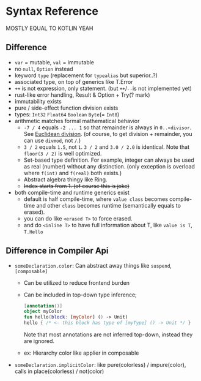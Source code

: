 # Syntax Reference

MOSTLY EQUAL TO KOTLIN YEAH

## Difference

- `var` = mutable, `val` = immutable
- no `null`, `Option` instead
- keyword `type` (replacement for `typealias` but superior..?)
- associated type, on top of generics like T.Error
- `++` is not expression, only statement. (but `++`/`--`is not implemented yet)
- rust-like error handling, Result & Option + Try(? mark)
- immutability exists
- pure / side-effect function division exists
- types: `Int32` `Float64` `Boolean` `Byte`(= `Int8`)
- arithmetic matches formal mathematical behavior
  * `-7 / 4` equals `-2 ... 1` so that remainder is always in `0..<divisor`.
    See [Euclidean division](https://en.wikipedia.org/wiki/Euclidean_division).
    (of course, to get division + remainder, you can use `divmod`, not `/`.)
  * `3 / 2` equals `1.5`, not `1`. `3 / 2` and `3.0 / 2.0` is identical.
    Note that `floor(3 / 2)` is well optimized.
  * Set-based type definition. For example, integer can always be used as real (number)
    without any distinction. (only exception is overload where `f(int)` and `f(real)`
    both exists.)
  * Abstract algebra thingy like Ring.
  * ~~Index starts from 1. (of course this is joke)~~
- both compile-time and runtime generics exist
  * default is half compile-time, where `value class` becomes compile-time and other
    `class` becomes runtime (semantically equals to erased).
  * you can do like `<erased T>` to force erased.
  * and do `<inline T>` to have full information about T, like `value is T`, `T.Hello`

## Difference in Compiler Api

- `someDeclaration.color`: Can abstract away things like `suspend`, `[composable]`
  * Can be utilized to reduce frontend burden
  * Can be included in top-down type inference;
    ``` kotlin
    [annotation()]
    object myColor
    fun hello(block: [myColor] () -> Unit)
    hello { /* <- this block has type of [myType] () -> Unit */ }
    ```

    Note that most annotations are not inferred top-down, instead they are ignored.
  * ex: Hierarchy color like applier in composable
- `someDeclaration.implicitColor`: like pure(colorless) / impure(color),
  calls in place(colorless) / not(color)
